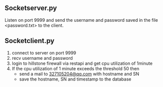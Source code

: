 ## Socketserver.py

Listen on port 9999 and send the username and password saved in the file <password.txt> to the client.

## Socketclient.py

1. connect to server on port 9999
2. recv username and password
3. login to hillstone firewall via restapi and get cpu utilization of 1minute
4. If the cpu utilization of 1 minute exceeds the threshold 50 then 
   - send a mail to  327105204@qq.com with hostname and SN 
   - save the hostname, SN and timestamp to the database



